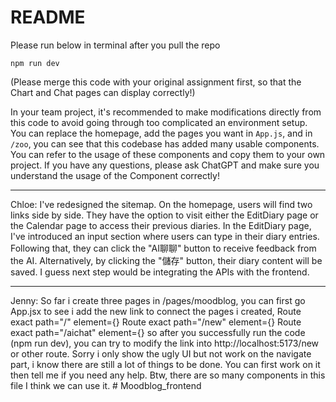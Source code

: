 # README

Please run below in terminal after you pull the repo

    npm run dev


(Please merge this code with your original assignment first, so that the Chart and Chat pages can display correctly!)  
  
In your team project, it's recommended to make modifications directly from this code to avoid going through too complicated an environment setup. You can replace the homepage, add the pages you want in `App.js`, and in `/zoo`, you can see that this codebase has added many usable components. You can refer to the usage of these components and copy them to your own project. If you have any questions, please ask ChatGPT and make sure you understand the usage of the Component correctly!

***
Chloe: 
I've redesigned the sitemap. On the homepage, users will find two links side by side. They have the option to visit either the EditDiary page or the Calendar page to access their previous diaries. In the EditDiary page, I've introduced an input section where users can type in their diary entries. Following that, they can click the "AI聊聊" button to receive feedback from the AI. Alternatively, by clicking the "儲存" button, their diary content will be saved. 
I guess next step would be integrating the APIs with the frontend.
***
Jenny: So far i create three pages in /pages/moodblog, you can first go App.jsx to see i add the new link to connect the pages i created, 
Route exact path="/" element={<Welcome />} 
Route exact path="/new" element={<Newpage />} 
Route exact path="/aichat" element={<Ai />} 
so after you successfully run the code (npm run dev), you can try to modify the link into http://localhost:5173/new or other route.
Sorry i only show the ugly UI but not work on the navigate part, i know there are still a lot of things to be done. You can first work on it then tell me if you need any help. 
Btw, there are so many components in this file I think we can use it. # Moodblog_frontend
 
